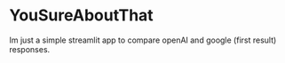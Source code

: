 # YouSureAboutThat
Im just a simple streamlit app to compare openAI and google (first result) responses.
